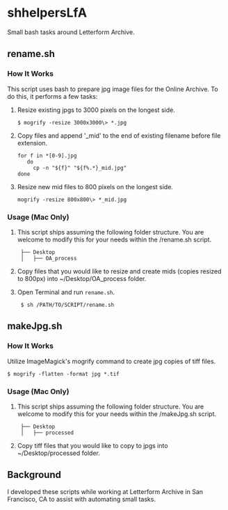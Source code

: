 # shhelpersLfA
 Small bash tasks around Letterform Archive.

## rename.sh

### How It Works
This script uses bash to prepare jpg image files for the Online Archive. To do this, it performs a few tasks: 

1. Resize existing jpgs to 3000 pixels on the longest side. 

       $ mogrify -resize 3000x3000\> *.jpg  
   
2. Copy files and append '_mid' to the end of existing filename before file extension.  

       for f in *[0-9].jpg  
          do 
            cp -n "${f}" "${f%.*}_mid.jpg"
       done

3. Resize new mid files to 800 pixels on the longest side. 

       mogrify -resize 800x800\> *_mid.jpg

### Usage (Mac Only)

1. This script ships assuming the following folder structure. You are welcome to modify this for your needs within the /rename.sh script.

        ├── Desktop
        │   ├── OA_process

2. Copy files that you would like to resize and create mids (copies resized to 800px) into ~/Desktop/OA_process folder. 

3. Open Terminal and run `rename.sh`. 
      
        $ sh /PATH/TO/SCRIPT/rename.sh 
        
## makeJpg.sh

### How It Works 

Utilize ImageMagick's mogrify command to create jpg copies of tiff files. 

    $ mogrify -flatten -format jpg *.tif

### Usage (Mac Only)
1. This script ships assuming the following folder structure. You are welcome to modify this for your needs within the /makeJpg.sh script. 

        ├── Desktop
        │   ├── processed

2. Copy tiff files that you would like to copy to jpgs into ~/Desktop/processed folder. 

## Background 
I developed these scripts while working at Letterform Archive in San Francisco, CA to assist with automating small tasks. 
